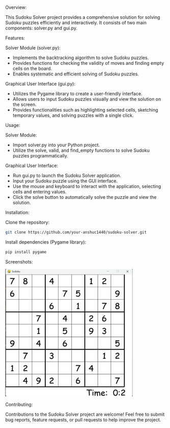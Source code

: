 Overview:

This Sudoku Solver project provides a comprehensive solution for solving Sudoku puzzles efficiently and interactively. It consists of two main components: solver.py and gui.py.

Features:

Solver Module (solver.py):
- Implements the backtracking algorithm to solve Sudoku puzzles.
- Provides functions for checking the validity of moves and finding empty cells on the board.
- Enables systematic and efficient solving of Sudoku puzzles.

Graphical User Interface (gui.py):
- Utilizes the Pygame library to create a user-friendly interface.
- Allows users to input Sudoku puzzles visually and view the solution on the screen.
- Provides functionalities such as highlighting selected cells, sketching temporary values, and solving puzzles with a single click.

Usage:

Solver Module:
- Import solver.py into your Python project.
- Utilize the solve, valid, and find_empty functions to solve Sudoku puzzles programmatically.

Graphical User Interface:
- Run gui.py to launch the Sudoku Solver application.
- Input your Sudoku puzzle using the GUI interface.
- Use the mouse and keyboard to interact with the application, selecting cells and entering values.
- Click the solve button to automatically solve the puzzle and view the solution.

Installation:

Clone the repository:
```bash
git clone https://github.com/your-anshuc1440/sudoku-solver.git
```

Install dependencies (Pygame library):
```bash
pip install pygame
```

Screenshots:

<img src="img/img1.png" alt="Screenshot" width="400" height="400">


Contributing:

Contributions to the Sudoku Solver project are welcome! Feel free to submit bug reports, feature requests, or pull requests to help improve the project.
